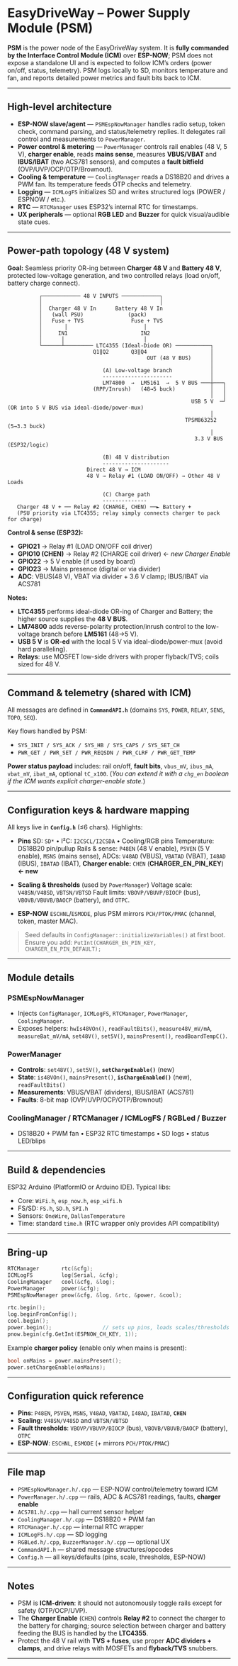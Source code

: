 # EasyDriveWay – Power Supply Module (PSM)

**PSM** is the power node of the EasyDriveWay system. It is **fully commanded by the Interface Control Module (ICM)** over **ESP-NOW**; PSM does not expose a standalone UI and is expected to follow ICM’s orders (power on/off, status, telemetry). PSM logs locally to SD, monitors temperature and fan, and reports detailed power metrics and fault bits back to ICM.

---

## High-level architecture

* **ESP-NOW slave/agent** — `PSMEspNowManager` handles radio setup, token check, command parsing, and status/telemetry replies. It delegates rail control and measurements to `PowerManager`.
* **Power control & metering** — `PowerManager` controls rail enables (48 V, 5 V), **charger enable**, reads **mains sense**, measures **VBUS/VBAT** and **IBUS/IBAT** (two ACS781 sensors), and computes a **fault bitfield** (OVP/UVP/OCP/OTP/Brownout).
* **Cooling & temperature** — `CoolingManager` reads a DS18B20 and drives a PWM fan. Its temperature feeds OTP checks and telemetry.
* **Logging** — `ICMLogFS` initializes SD and writes structured logs (POWER / ESPNOW / etc.).
* **RTC** — `RTCManager` uses ESP32’s internal RTC for timestamps.
* **UX peripherals** — optional **RGB LED** and **Buzzer** for quick visual/audible state cues.

---

## Power-path topology (48 V system)

**Goal:** Seamless priority OR-ing between **Charger 48 V** and **Battery 48 V**, protected low-voltage generation, and two controlled relays (load on/off, battery charge connect).

```
          ┌──────────── 48 V INPUTS ────────────┐
          │                                     │
          │  Charger 48 V In      Battery 48 V In
          │   (wall PSU)              (pack)
          │   Fuse + TVS               Fuse + TVS
          │       │                        │
          │     IN1                       IN2
          │      │                         │
          └──────┴───────── LTC4355 (Ideal-Diode OR) ───────────┐
                           Q1‖Q2       Q3‖Q4                    │
                                            OUT (48 V BUS)      │
                                                                │
                              (A) Low-voltage branch            │
                              ----------------------            │
                              LM74800  →  LM5161  →  5 V BUS ───┼───┐
                           (RPP/Inrush)   (48→5 buck)           │   │
                                                                │   │
                                                          USB 5 V  ─┘ (OR into 5 V BUS via ideal-diode/power-mux)
                                                                │
                                                        TPSM863252 (5→3.3 buck)
                                                                │
                                                           3.3 V BUS (ESP32/logic)

                              (B) 48 V distribution
                              ---------------------
                         Direct 48 V → ICM
                         48 V → Relay #1 (LOAD ON/OFF) → Other 48 V Loads

                              (C) Charge path
                              --------------
   Charger 48 V + ── Relay #2 (CHARGE, CHEN) ──► Battery +
   (PSU priority via LTC4355; relay simply connects charger to pack for charge)
```

**Control & sense (ESP32):**

* **GPIO21** → Relay #1 (LOAD ON/OFF coil driver)
* **GPIO10 (CHEN)** → Relay #2 (CHARGE coil driver)  ← *new Charger Enable*
* **GPIO22** → 5 V enable (if used by board)
* **GPIO23** → Mains presence (digital or via divider)
* **ADC**: VBUS(48 V), VBAT via divider + 3.6 V clamp; IBUS/IBAT via ACS781

**Notes:**

* **LTC4355** performs ideal-diode OR-ing of Charger and Battery; the higher source supplies the **48 V BUS**.
* **LM74800** adds reverse-polarity protection/inrush control to the low-voltage branch before **LM5161** (48→5 V).
* **USB 5 V** is **OR-ed** with the local 5 V via ideal-diode/power-mux (avoid hard paralleling).
* **Relays**: use MOSFET low-side drivers with proper flyback/TVS; coils sized for 48 V.

---

## Command & telemetry (shared with ICM)

All messages are defined in **`CommandAPI.h`** (domains `SYS`, `POWER`, `RELAY`, `SENS`, `TOPO`, `SEQ`).

Key flows handled by PSM:

* `SYS_INIT / SYS_ACK / SYS_HB / SYS_CAPS / SYS_SET_CH`
* `PWR_GET / PWR_SET / PWR_REQSDN / PWR_CLRF / PWR_GET_TEMP`

**Power status payload** includes: rail on/off, **fault bits**, `vbus_mV`, `ibus_mA`, `vbat_mV`, `ibat_mA`, optional `tC_x100`.
(*You can extend it with a `chg_en` boolean if the ICM wants explicit charger-enable state.*)

---

## Configuration keys & hardware mapping

All keys live in **`Config.h`** (≤6 chars). Highlights:

* **Pins**
  SD: `SD*` • I²C: `I2CSCL/I2CSDA` • Cooling/RGB pins
  Temperature: DS18B20 pin/pullup
  Rails & sense: `P48EN` (48 V enable), `P5VEN` (5 V enable), `MSNS` (mains sense),
  ADCs: `V48AD` (VBUS), `VBATAD` (VBAT), `I48AD` (IBUS), `IBATAD` (IBAT),
  **Charger enable:** `CHEN` (**CHARGER\_EN\_PIN\_KEY**) **← new**

* **Scaling & thresholds** (used by `PowerManager`)
  Voltage scale: `V48SN/V48SD`, `VBTSN/VBTSD`
  Fault limits: `VBOVP/VBUVP/BIOCP` (bus), `VBOVB/VBUVB/BAOCP` (battery), and `OTPC`.

* **ESP-NOW**
  `ESCHNL`/`ESMODE`, plus PSM mirrors `PCH/PTOK/PMAC` (channel, token, master MAC).

> Seed defaults in `ConfigManager::initializeVariables()` at first boot. Ensure you add:
> `PutInt(CHARGER_EN_PIN_KEY, CHARGER_EN_PIN_DEFAULT);`

---

## Module details

### PSMEspNowManager

* Injects `ConfigManager`, `ICMLogFS`, `RTCManager`, `PowerManager`, `CoolingManager`.
* Exposes helpers: `hwIs48VOn()`, `readFaultBits()`, `measure48V_mV/mA`, `measureBat_mV/mA`, `set48V()`, `set5V()`, `mainsPresent()`, `readBoardTempC()`.

### PowerManager

* **Controls**: `set48V()`, `set5V()`, **`setChargeEnable()`** (new)
* **State**: `is48VOn()`, `mainsPresent()`, **`isChargeEnabled()`** (new), `readFaultBits()`
* **Measurements**: VBUS/VBAT (dividers), IBUS/IBAT (ACS781)
* **Faults**: 8-bit map (OVP/UVP/OCP/OTP/Brownout)

### CoolingManager / RTCManager / ICMLogFS / RGBLed / Buzzer

* DS18B20 + PWM fan • ESP32 RTC timestamps • SD logs • status LED/blips

---

## Build & dependencies

ESP32 Arduino (PlatformIO or Arduino IDE). Typical libs:

* Core: `WiFi.h`, `esp_now.h`, `esp_wifi.h`
* FS/SD: `FS.h`, `SD.h`, `SPI.h`
* Sensors: `OneWire`, `DallasTemperature`
* Time: standard `time.h` (RTC wrapper only provides API compatibility)

---

## Bring-up

```cpp
RTCManager       rtc(&cfg);
ICMLogFS         log(Serial, &cfg);
CoolingManager   cool(&cfg, &log);
PowerManager     power(&cfg);
PSMEspNowManager pnow(&cfg, &log, &rtc, &power, &cool);

rtc.begin();
log.beginFromConfig();
cool.begin();
power.begin();                // sets up pins, loads scales/thresholds
pnow.begin(cfg.GetInt(ESPNOW_CH_KEY, 1));
```

Example **charger policy** (enable only when mains is present):

```cpp
bool onMains = power.mainsPresent();
power.setChargeEnable(onMains);
```

---

## Configuration quick reference

* **Pins**: `P48EN`, `P5VEN`, `MSNS`, `V48AD`, `VBATAD`, `I48AD`, `IBATAD`, **`CHEN`**
* **Scaling**: `V48SN/V48SD` and `VBTSN/VBTSD`
* **Fault thresholds**: `VBOVP/VBUVP/BIOCP` (bus), `VBOVB/VBUVB/BAOCP` (battery), `OTPC`
* **ESP-NOW**: `ESCHNL`, `ESMODE` (+ mirrors `PCH/PTOK/PMAC`)

---

## File map

* `PSMEspNowManager.h/.cpp` — ESP-NOW control/telemetry toward ICM
* `PowerManager.h/.cpp` — rails, ADC & ACS781 readings, faults, **charger enable**
* `ACS781.h/.cpp` — hall current sensor helper
* `CoolingManager.h/.cpp` — DS18B20 + PWM fan
* `RTCManager.h/.cpp` — internal RTC wrapper
* `ICMLogFS.h/.cpp` — SD logging
* `RGBLed.h/.cpp`, `BuzzerManager.h/.cpp` — optional UX
* `CommandAPI.h` — shared message structures/opcodes
* `Config.h` — all keys/defaults (pins, scale, thresholds, ESP-NOW)

---

## Notes

* PSM is **ICM-driven**: it should not autonomously toggle rails except for safety (OTP/OCP/UVP).
* The **Charger Enable** (`CHEN`) controls **Relay #2** to connect the charger to the battery for charging; source selection between charger and battery feeding the BUS is handled by the **LTC4355**.
* Protect the 48 V rail with **TVS + fuses**, use proper **ADC dividers + clamps**, and drive relays with MOSFETs and **flyback/TVS** snubbers.

---
